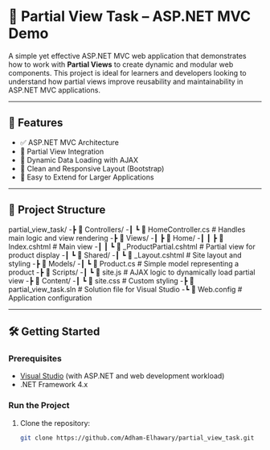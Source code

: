 # 🧩 Partial View Task – ASP.NET MVC Demo

A simple yet effective ASP.NET MVC web application that demonstrates how to work with **Partial Views** to create dynamic and modular web components. This project is ideal for learners and developers looking to understand how partial views improve reusability and maintainability in ASP.NET MVC applications.

---

## 🚀 Features

- ✅ ASP.NET MVC Architecture  
- 🧩 Partial View Integration  
- 🔄 Dynamic Data Loading with AJAX  
- 🎨 Clean and Responsive Layout (Bootstrap)  
- 🧪 Easy to Extend for Larger Applications  

---

## 📂 Project Structure

partial_view_task/
-┣ 📂 Controllers/
-┃ ┗ 📄 HomeController.cs # Handles main logic and view rendering
-┣ 📂 Views/
-┃ ┣ 📂 Home/
-┃ ┃ ┣ 📄 Index.cshtml # Main view
-┃ ┃ ┗ 📄 _ProductPartial.cshtml # Partial view for product display
-┃ ┗ 📂 Shared/
-┃ ┗ 📄 _Layout.cshtml # Site layout and styling
-┣ 📂 Models/
-┃ ┗ 📄 Product.cs # Simple model representing a product
-┣ 📂 Scripts/
-┃ ┗ 📄 site.js # AJAX logic to dynamically load partial view
-┣ 📂 Content/
-┃ ┗ 📄 site.css # Custom styling
-┣ 📄 partial_view_task.sln # Solution file for Visual Studio
-┗ 📄 Web.config # Application configuration

---

## 🛠️ Getting Started

### Prerequisites

- [Visual Studio](https://visualstudio.microsoft.com/) (with ASP.NET and web development workload)
- .NET Framework 4.x

### Run the Project

1. Clone the repository:
   ```bash
   git clone https://github.com/Adham-Elhawary/partial_view_task.git

